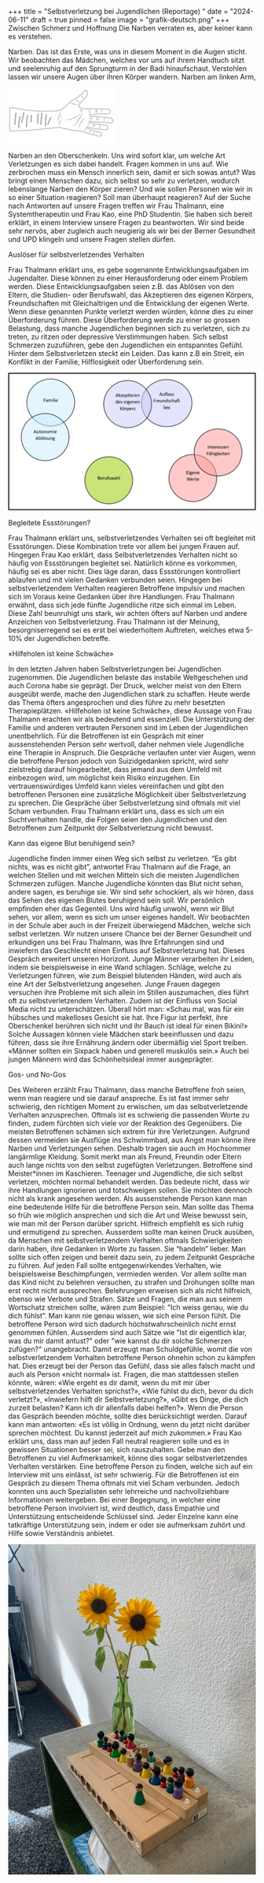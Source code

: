 +++
title = "Selbstverletzung bei Jugendlichen (Reportage) "
date = "2024-06-11"
draft = true
pinned = false
image = "grafik-deutsch.png"
+++
Zwischen Schmerz und Hoffnung
Die Narben verraten es, aber keiner kann es verstehen. 

Narben. Das ist das Erste, was uns in diesem Moment in die Augen sticht. Wir beobachten das Mädchen, welches vor uns auf ihrem Handtuch sitzt und seelenruhig auf den Sprungturm in der Badi hinaufschaut. Verstohlen lassen wir unsere Augen über ihren Körper wandern. Narben am linken Arm, 

![](hand.jpg)

Narben an den Oberschenkeln. Uns wird sofort klar, um welche Art Verletzungen es sich dabei handelt. Fragen kommen in uns auf. Wie zerbrochen muss ein Mensch innerlich sein, damit er sich sowas antut? Was bringt einen Menschen dazu, sich selbst so sehr zu verletzen, wodurch lebenslange Narben den Körper zieren? Und wie sollen Personen wie wir in so einer Situation reagieren? Soll man überhaupt reagieren?
Auf der Suche nach Antworten auf unsere Fragen treffen wir Frau Thalmann, eine Systemtherapeutin  und Frau Kao, eine PhD Studentin. Sie haben sich bereit erklärt, in einem Interview unsere Fragen zu beantworten. Wir sind beide sehr nervös, aber zugleich auch neugierig als wir bei der Berner Gesundheit und UPD klingeln und unsere Fragen stellen dürfen. 

Auslöser für selbstverletzendes Verhalten


Frau Thalmann erklärt uns, es gebe sogenannte Entwicklungsaufgaben im Jugendalter. Diese können zu einer Herausforderung oder einem Problem werden. Diese Entwicklungsaufgaben seien z.B. das Ablösen von den Eltern, die Studien- oder Berufswahl, das Akzeptieren des eigenen Körpers, Freundschaften mit Gleichaltrigen und die Entwicklung der eigenen Werte. Wenn diese genannten Punkte verletzt werden würden, könne dies zu einer Überforderung führen. Diese Überforderung werde zu einer so grossen Belastung, dass manche Jugendlichen beginnen sich zu verletzen, sich zu treten, zu ritzen oder depressive Verstimmungen haben. Sich selbst Schmerzen zuzuführen, gebe den Jugendlichen ein entspanntes Gefühl. 
Hinter dem Selbstverletzen steckt ein Leiden. Das kann z.B ein Streit, ein Konflikt in der Familie, Hilflosigkeit oder Überforderung sein. 

![Entwicklungsaufgaben im Jugendalter](grafik-deutsch.png)

Begleitete Essstörungen?


Frau Thalmann erklärt uns, selbstverletzendes Verhalten sei oft begleitet mit Essstörungen. Diese Kombination trete vor allem bei jungen Frauen auf. Hingegen Frau Kao erklärt, dass Selbstverletzendes Verhalten nicht so häufig von Essstörungen begleitet sei. Natürlich könne es vorkommen, häufig sei es aber nicht. Dies läge daran, dass Essstörungen kontrolliert ablaufen und mit vielen Gedanken verbunden seien. Hingegen bei selbstverletzendem Verhalten reagieren Betroffene impulsiv und machen sich im Voraus keine Gedanken über ihre Handlungen.
Frau Thalmann erwähnt, dass sich jede fünfte Jugendliche ritze sich einmal im Leben. Diese Zahl beunruhigt uns stark, wir achten öfters auf Narben und andere Anzeichen von Selbstverletzung. Frau Thalmann ist der Meinung, besorgniserregend sei es erst bei wiederholtem Auftreten, welches etwa 5-10% der Jugendlichen betreffe. 


«Hilfeholen ist keine Schwäche»


In den letzten Jahren haben Selbstverletzungen bei Jugendlichen zugenommen. Die Jugendlichen belaste das instabile Weltgeschehen und auch Corona habe sie geprägt. Der Druck, welcher meist von den Eltern ausgeübt werde, mache den Jugendlichen stark zu schaffen. Heute werde das Thema öfters angesprochen und dies führe zu mehr besetzten Therapieplätzen. «Hilfeholen ist keine Schwäche», diese Aussage von Frau Thalmann erachten wir als bedeutend und essenziell. 
Die Unterstützung der Familie und anderen vertrauten Personen sind im Leben der Jugendlichen unentbehrlich. Für die Betroffenen ist ein Gespräch mit einer aussenstehenden Person sehr wertvoll, daher nehmen viele Jugendliche eine Therapie in Anspruch. Die Gespräche verlaufen unter vier Augen, wenn die betroffene Person jedoch von Suizidgedanken spricht, wird sehr zielstrebig darauf hingearbeitet, dass jemand aus dem Umfeld mit einbezogen wird, um möglichst kein Risiko einzugehen. 
Ein vertrauenswürdiges Umfeld kann vieles vereinfachen und gibt den betroffenen Personen eine zusätzliche Möglichkeit über Selbstverletzung zu sprechen. Die Gespräche über Selbstverletzung sind oftmals mit viel Scham verbunden. Frau Thalmann erklärt uns, dass es sich um ein Suchtverhalten handle, die Folgen seien den Jugendlichen und den Betroffenen zum Zeitpunkt der Selbstverletzung nicht bewusst. 


Kann das eigene Blut beruhigend sein?


Jugendliche finden immer einen Weg sich selbst zu verletzen. “Es gibt nichts, was es nicht gibt”, antwortet Frau Thalmann auf die Frage, an welchen Stellen und mit welchen Mitteln sich die meisten Jugendlichen Schmerzen zufügen. Manche Jugendliche könnten das Blut nicht sehen, andere sagen, es beruhige sie. 
Wir sind sehr schockiert, als wir hören, dass das Sehen des eigenen Blutes beruhigend sein soll. Wir persönlich empfinden eher das Gegenteil. Uns wird häufig unwohl, wenn wir Blut sehen, vor allem, wenn es sich um unser eigenes handelt.
Wir beobachten in der Schule aber auch in der Freizeit überwiegend Mädchen, welche sich selbst verletzen. Wir nutzen unsere Chance bei der Berner Gesundheit und erkundigen uns bei Frau Thalmann, was Ihre Erfahrungen sind und inwiefern das Geschlecht einen Einfluss auf Selbstverletzung hat. Dieses Gespräch erweitert unseren Horizont. Junge Männer verarbeiten ihr Leiden, indem sie beispielsweise in eine Wand schlagen. Schläge, welche zu Verletzungen führen, wie zum Beispiel blutenden Händen, wird auch als eine Art der Selbstverletzung angesehen. Junge Frauen dagegen versuchen ihre Probleme mit sich allein im Stillen auszumachen, dies führt oft zu selbstverletzendem Verhalten. Zudem ist der Einfluss von Social Media nicht zu unterschätzen. Überall hört man: «Schau mal, was für ein hübsches und makelloses Gesicht sie hat. Ihre Figur ist perfekt, ihre Oberschenkel berühren sich nicht und ihr Bauch ist ideal für einen Bikini!» Solche Aussagen können viele Mädchen stark beeinflussen und dazu führen, dass sie ihre Ernährung ändern oder übermäßig viel Sport treiben. «Männer sollten ein Sixpack haben und generell muskulös sein.» Auch bei jungen Männern wird das Schönheitsideal immer ausgeprägter.


Gos- und No-Gos


Des Weiteren erzählt Frau Thalmann, dass manche Betroffene froh seien, wenn man reagiere und sie darauf anspreche. Es ist fast immer sehr schwierig, den richtigen Moment zu erwischen, um das selbstverletzende Verhalten anzusprechen. Oftmals ist es schwierig die passenden Worte zu finden, zudem fürchten sich viele vor der Reaktion des Gegenübers. Die meisten Betroffenen schämen sich extrem für ihre Verletzungen. Aufgrund dessen vermeiden sie Ausflüge ins Schwimmbad, aus Angst man könne ihre Narben und Verletzungen sehen. Deshalb tragen sie auch im Hochsommer langärmlige Kleidung. Somit merkt man als Freund, Freundin oder Eltern auch lange nichts von den selbst zugefügten Verletzungen. Betroffene sind Meister*innen im Kaschieren. Teenager und Jugendliche, die sich selbst verletzen, möchten normal behandelt werden. Das bedeute nicht, dass wir ihre Handlungen ignorieren und totschweigen sollen. Sie möchten dennoch nicht als krank angesehen werden. Als aussenstehende Person kann man eine bedeutende Hilfe für die betroffene Person sein. Man sollte das Thema so früh wie möglich ansprechen und sich die Art und Weise bewusst sein, wie man mit der Person darüber spricht. Hilfreich empfiehlt es sich ruhig und ermutigend zu sprechen. Ausserdem sollte man keinen Druck ausüben, da Menschen mit selbstverletzendem Verhalten oftmals Schwierigkeiten darin haben, ihre Gedanken in Worte zu fassen. Sie “handeln” lieber. Man sollte sich offen zeigen und bereit dazu sein, zu jedem Zeitpunkt Gespräche zu führen. Auf jeden Fall sollte entgegenwirkendes Verhalten, wie beispielsweise Beschimpfungen, vermieden werden. Vor allem sollte man das Kind nicht zu belehren versuchen, zu strafen und Drohungen sollte man erst recht nicht aussprechen. Belehrungen erweisen sich als nicht hilfreich, ebenso wie Verbote und Strafen. 
Sätze und Fragen, die man aus seinem Wortschatz streichen sollte, wären zum Beispiel: ”Ich weiss genau, wie du dich fühlst”. Man kann nie genau wissen, wie sich eine Person fühlt. Die betroffene Person wird sich dadurch höchstwahrscheinlich nicht ernst genommen fühlen. Ausserdem sind auch Sätze wie ”Ist dir eigentlich klar, was du mir damit antust?" oder "wie kannst du dir solche Schmerzen zufügen?" unangebracht. Damit erzeugt man Schuldgefühle, womit die von selbstverletzendem Verhalten betroffene Person ohnehin schon zu kämpfen hat. Dies erzeugt bei der Person das Gefühl, dass sie alles falsch macht und auch als Person «nicht normal» ist. Fragen, die man stattdessen stellen könnte, wären: «Wie ergeht es dir damit, wenn du mit mir über selbstverletzendes Verhalten sprichst?», «Wie fühlst du dich, bevor du dich verletzt?», «Inwiefern hilft dir Selbstverletzung?», «Gibt es Dinge, die dich zurzeit belasten? Kann ich dir allenfalls dabei helfen?». Wenn die Person das Gespräch beenden möchte, sollte dies berücksichtigt werden. Darauf kann man antworten: «Es ist völlig in Ordnung, wenn du jetzt nicht darüber sprechen möchtest. Du kannst jederzeit auf mich zukommen.»
Frau Kao erklärt uns, dass man auf jeden Fall neutral reagieren solle und es in gewissen Situationen besser sei, sich rauszuhalten. Gebe man den Betroffenen zu viel Aufmerksamkeit, könne dies sogar selbstverletzendes Verhalten verstärken.
Eine betroffene Person zu finden, welche sich auf ein Interview mit uns einlässt, ist sehr schwierig. Für die Betroffenen ist ein Gespräch zu diesem Thema oftmals mit viel Scham verbunden. Jedoch konnten uns auch Spezialisten sehr lehrreiche und nachvollziehbare Informationen weitergeben. 
Bei einer Begegnung, in welcher eine betroffene Person involviert ist, wird deutlich, dass Empathie und Unterstützung entscheidende Schlüssel sind. Jeder Einzelne kann eine tatkräftige Unterstützung sein, indem er oder sie aufmerksam zuhört und Hilfe sowie Verständnis anbietet.

![](blumen.jpg)